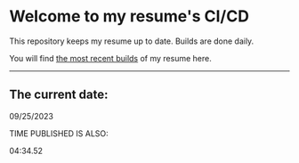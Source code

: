 # Welcome to my resume's CI/CD
This repository keeps my resume up to date. Builds are done daily.
  
You will find [the most recent builds](output/) of my resume here.
* * *
 
## The current date:  
 09/25/2023 
   
  
  
 TIME PUBLISHED IS ALSO: 
  
 04:34.52 
  
  
